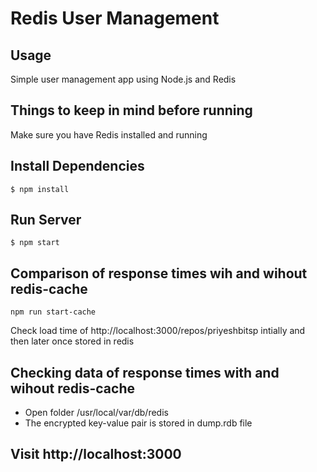 # Redis User Management
## Usage
Simple user management app using Node.js and Redis
## Things to keep in mind before running
Make sure you have Redis installed and running
## Install Dependencies
```
$ npm install
```
## Run Server
```
$ npm start
```
## Comparison of response times wih and wihout redis-cache
```
npm run start-cache
```
Check load time of http://localhost:3000/repos/priyeshbitsp intially and then later once stored in redis

## Checking data of response times with and wihout redis-cache
- Open folder /usr/local/var/db/redis
- The encrypted key-value pair is stored in dump.rdb file

## Visit http://localhost:3000